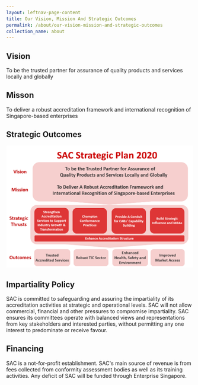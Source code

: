```yaml
---
layout: leftnav-page-content
title: Our Vision, Mission And Strategic Outcomes
permalink: /about/our-vision-mission-and-strategic-outcomes
collection_name: about
---
```

## Vision
To be the trusted partner for assurance of quality products and services locally and globally

## Misson
To deliver a robust accreditation framework and international recognition of Singapore-based enterprises

## Strategic Outcomes
![SACStrategicPlan2020](/images/about/SACStrategic2020.png)

## Impartiality Policy
SAC is committed to safeguarding and assuring the impartiality of its accreditation activities at strategic and operational levels. SAC will not allow commercial, financial and other pressures to compromise impartiality. SAC ensures its committees operate with balanced views and representations from key stakeholders and interested parties, without permitting any one interest to predominate or receive favour.

## Financing
SAC is a not-for-profit establishment. SAC's main source of revenue is from fees collected from conformity assessment bodies as well as its training activities. Any deficit of SAC will be funded through Enterprise Singapore. 
